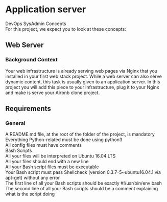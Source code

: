 <h1>Application server</h1>
<p>DevOps
SysAdmin
Concepts<br>
For this project, we expect you to look at these concepts:
</p>

<h2>Web Server</h2>

<h3>Background Context</h3>

<p>
Your web infrastructure is already serving web pages via Nginx that you installed in your first web stack project. While a web server can also serve dynamic content, this task is usually given to an application server. In this project you will add this piece to your infrastructure, plug it to your Nginx and make is serve your Airbnb clone project.</p>

<h2>Requirements</h2>
<h3>General</h3>
<p>
A README.md file, at the root of the folder of the project, is mandatory<br>
Everything Python-related must be done using python3<br>
All config files must have comments<br>
Bash Scripts<br>
All your files will be interpreted on Ubuntu 16.04 LTS<br>
All your files should end with a new line<br>
All your Bash script files must be executable<br>
Your Bash script must pass Shellcheck (version 0.3.7-5~ubuntu16.04.1 via apt-get) without any error<br>
The first line of all your Bash scripts should be exactly #!/usr/bin/env bash<br>
The second line of all your Bash scripts should be a comment explaining what is the script doing
</p>
